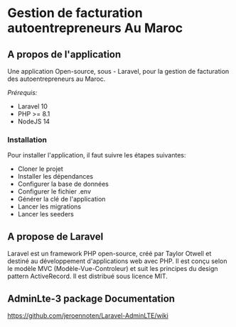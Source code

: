 # Gestion de facturation autoentrepreneurs Au Maroc

## A propos de l'application

Une application Open-source, sous - Laravel, pour la gestion de facturation des autoentrepreneurs au Maroc.

_*Prérequis:*_
- Laravel 10
- PHP >= 8.1
- NodeJS 14

### Installation
Pour installer l'application, il faut suivre les étapes suivantes:
- Cloner le projet
- Installer les dépendances
- Configurer la base de données
- Configurer le fichier .env
- Générer la clé de l'application
- Lancer les migrations
- Lancer les seeders

## A propose de Laravel
Laravel est un framework PHP open-source, créé par Taylor Otwell et destiné au développement d'applications web avec PHP. Il est conçu selon le modèle MVC (Modèle-Vue-Controleur) et suit les principes du design pattern ActiveRecord. Il est distribué sous licence MIT.

## AdminLte-3 package Documentation
https://github.com/jeroennoten/Laravel-AdminLTE/wiki 
